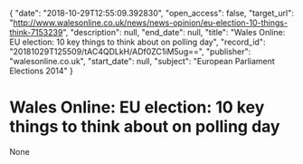 {
  "date": "2018-10-29T12:55:09.392830", 
  "open_access": false, 
  "target_url": "http://www.walesonline.co.uk/news/news-opinion/eu-election-10-things-think-7153239", 
  "description": null, 
  "end_date": null, 
  "title": "Wales Online: EU election: 10 key things to think about on polling day", 
  "record_id": "20181029T125509/tAC4QDLkH/ADf0ZC1iM5ug==", 
  "publisher": "walesonline.co.uk", 
  "start_date": null, 
  "subject": "European Parliament Elections 2014"
}

# Wales Online: EU election: 10 key things to think about on polling day

None
